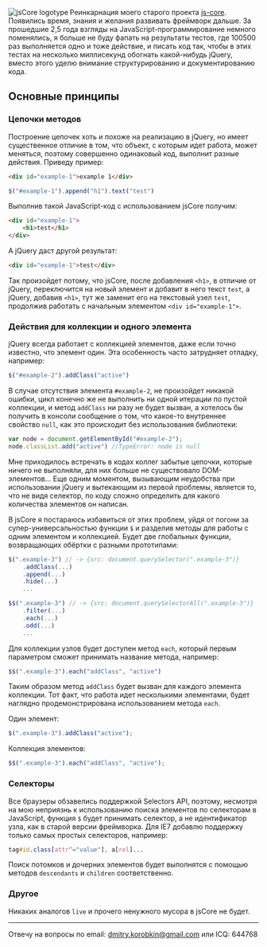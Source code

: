 ﻿<img src="http://habrastorage.org/storage2/ff8/4a3/f91/ff84a3f918616a4842e66b9d40026441.png" alt="jsCore logotype" align="left">Реинкарнация моего старого проекта [js-core](http://code.google.com/p/js-core/). Появились время, знания и желания развивать фреймворк дальше. За прошедшие 2,5 года взгляды на JavaScript-программирование немного поменялись, я больше не буду фапать на результаты тестов, где 100500 раз выполняется одно и тоже действие, и писать код так, чтобы в этих тестах на несколько миллисекунд обогнать какой-нибудь jQuery, вместо этого уделю внимание структурированию и документированию кода.<br clear="left">## Основные принципы### Цепочки методовПостроение цепочек хоть и похоже на реализацию в jQuery, но имеет существенное отличие в том, что объект, с которым идет работа, может меняться, поэтому совершенно одинаковый код, выполнит разные действия. Приведу пример:```html<div id="example-1">example 1</div>``````javascript$("#example-1").append("h1").text("test")```Выполнив такой JavaScript-код с использованием jsCore получим:```html<div id="example-1">    <h1>test</h1></div>```А jQuery даст другой результат:```html<div id="example-1">test</div>```Так произойдет потому, что jsCore, после добавления `<h1>`, в отличие от jQuery, переключится на новый элемент и добавит в него текст `test`, а jQuery, добавив `<h1>`, тут же заменит его на текстовый узел `test`, продолжив работать с начальным элементом `<div id="example-1">`.### Действия для коллекции и одного элементаjQuery всегда работает с коллекцией элементов, даже если точно известно, что элемент один. Эта особенность часто затрудняет отладку, например:```javascript$("#example-2").addClass("active")```В случае отсутствия элемента `#example-2`, не произойдет никакой ошибки, цикл конечно же не выполнить ни одной итерации по пустой коллекции, и метод `addClass` ни разу не будет вызван, а хотелось бы получить в консоли сообщение о том, что какое-то внутреннее свойство `null`, как это происходит без использования библиотеки:```javascriptvar node = document.getElementById("#example-2");node.classList.add("active") //TypeError: node is null```Мне приходилось встречать в кодах коллег забытые цепочки, которые ничего не выполняли, для них больше не существовало DOM-элементов… Еще одним моментом, вызывающим неудобства при использовании jQuery и вытекающим из первой проблемы, является то, что не видя селектор, по коду сложно определить для какого количества элементов он написан.В jsCore я постараюсь избавиться от этих проблем, уйдя от погони за супер-универсальностью функции `$` и разделив методы для работы с одним элементом и коллекцией. Будет две глобальных функции, возвращающих обёртки с разными прототипами:```javascript$(".example-3") // -> {src: document.querySelector(".example-3")}    .addClass(...)    .append(...)    .hide(...)    ...$$(".example-3") // -> {src: document.querySelectorAll(".example-3")}    .filter(...)    .each(...)    .odd(...)    ...```Для коллекции узлов будет доступен метод `each`, который первым параметром сможет принимать название метода, например:```javascript$$(".example-3").each("addClass", "active")```Таким образом метод `addClass` будет вызван для каждого элемента коллекции. Тот факт, что работа идет несколькими элементами, будет наглядно продемонстрирована использованием метода `each`.Один элемент:```javascript$(".example-3").addClass("active");```Коллекция элементов:```javascript$$(".example-3").each("addClass", "active");```### СелекторыВсе браузеры обзавелись поддержкой Selectors API, поэтому, несмотря на мою неприязнь к использованию поиска элементов по селекторам в JavaScript, функция `$` будет принимать селектор, а не идентификатор узла, как в старой версии фреймворка. Для IE7 добавлю поддержку только самых простых селекторов, например:```csstag#id.class[attr^="value"], a[rel]...```Поиск потомков и дочерних элементов будет выполнятся с помощью методов `descendants` и `children` соответственно.### ДругоеНикаких аналогов `live` и прочего ненужного мусора в jsCore не будет.***Отвечу на вопросы по email: [dmitry.korobkin@gmail.com](mailto:dmitry.korobkin@gmail.com) или ICQ: 644768
